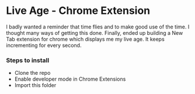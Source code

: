 # Live Age - Chrome Extension

I badly wanted a reminder that time flies and to make good use of the time. I thought many ways of getting this done. Finally, ended up building a New Tab extension for chrome which displays me my live age. It keeps incrementing for every second.

### Steps to install

- Clone the repo
- Enable developer mode in Chrome Extensions
- Import this folder

